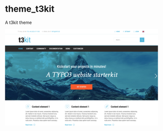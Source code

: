 # theme_t3kit
A t3kit theme

![Screenshot](Meta/Screenshots/screenshot.png)

<!-- TODO: BLOG -->
<!-- TODO: layout to conEls -->
<!-- TODO: update db with grid -->
<!-- TODO: issues update -->
<!-- TODO: wrp classes to elements -->
<!-- TODO: show/hidden classes to elements -->
<!-- TODO: coments -->
